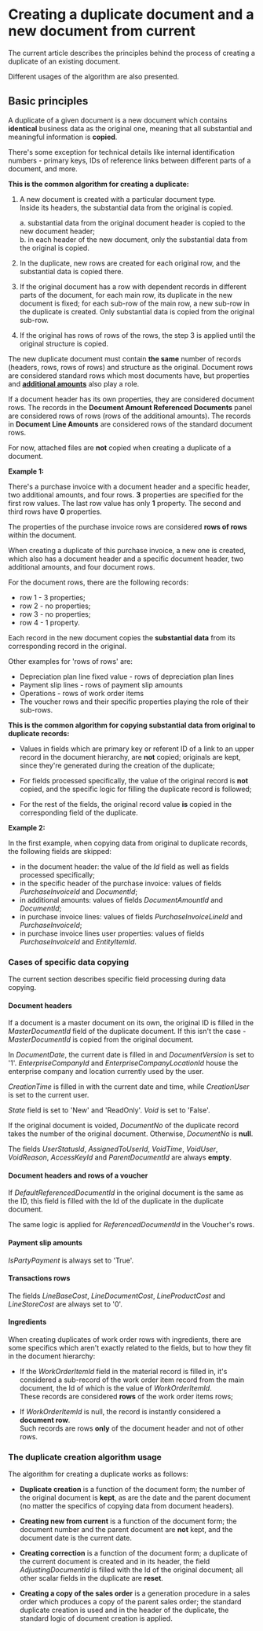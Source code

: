 # Creating a duplicate document and a new document from current

The current article describes the principles behind the process of creating a duplicate of an existing document. 

Different usages of the algorithm are also presented.
 
## Basic principles

А duplicate of a given document is a new document which contains **identical** business data as the original one, meaning that all substantial and meaningful information is **copied**. 

There's some exception for technical details like internal identification numbers - primary keys, IDs of reference links between different parts of a document, and more.

**This is the common algorithm for creating a duplicate:**

1. A new document is created with a particular document type. <br> Inside its headers, the substantial data from the original is copied.


      a.  substantial data from the original document header is copied to the new document header;<br>
      b.  in each header of the new document, only the substantial data from the original is copied.
      
2. In the duplicate, new rows are created for each original row, and the substantial data is copied there.

3. If the original document has a row with dependent records in different parts of the document, for each main row, its duplicate in the new document is fixed; for each sub-row of the main row, a new sub-row in the duplicate is created. Only substantial data is copied from the original sub-row.

4. If the original has rows of rows of the rows, the step 3 is applied until the original structure is copied.

The new duplicate document must contain **the same** number of records (headers, rows, rows of rows) and structure as the original. Document rows are considered standard rows which most documents have, but properties and **[additional amounts](../document-amounts/index.md)** also play a role. 

If a document header has its own properties, they are considered document rows. The records in the **Document Amount Referenced Documents** panel are considered rows of rows (rows of the additional amounts). The records in **Document Line Amounts** are considered rows of the standard document rows. 

For now, attached files are **not** copied when creating a duplicate of a document.
 
**Example 1:**

There's a purchase invoice with a document header and a specific header, two additional amounts, and four rows. **3** properties are specified for the first row values. The last row value has only **1** property. The second and third rows have **0** properties. 

The properties of the purchase invoice rows are considered **rows of rows** within the document. 

When creating a duplicate of this purchase invoice, a new one is created, which also has a document header and a specific document header, two additional amounts, and four document rows. 

For the document rows, there are the following records:

- row 1 - 3 properties;
- row 2 - no properties;
- row 3 - no properties;
- row 4 - 1 property.

Each record in the new document copies the **substantial data** from its corresponding record in the original.

Other examples for 'rows of rows' are: 

- Depreciation plan line fixed value - rows of depreciation plan lines
- Payment slip lines - rows of payment slip amounts
- Operations - rows of work order items 
- The voucher rows and their specific properties playing the role of their sub-rows.

**This is the common algorithm for copying substantial data from original to duplicate records:**

- Values in fields which are primary key or referent ID of a link to an upper record in the document hierarchy, are **not** copied; originals are kept, since they're generated during the creation of the duplicate;

- For fields processed specifically, the value of the original record is **not** copied, and the specific logic for filling the duplicate record is followed;

- For the rest of the fields, the original record value **is** copied in the corresponding field of the duplicate.
 
**Example 2:**

In the first example, when copying data from original to duplicate records, the following fields are skipped:

- in the document header: the value of the _Id_ field as well as fields processed specifically;
- in the specific header of the purchase invoice: values of fields _PurchaseInvoiceId_ and _DocumentId_;
- in additional amounts: values of fields _DocumentAmountId_ and _DocumentId_;
- in purchase invoice lines: values of fields _PurchaseInvoiceLineId_ and _PurchaseInvoiceId_;
- in purchase invoice lines user properties: values of fields _PurchaseInvoiceId_ and _EntityItemId_.
 
### Cases of specific data copying

The current section describes specific field processing during data copying.
 
#### Document headers

If a document is a master document on its own, the original ID is filled in the _MasterDocumentId_ field of the duplicate document. If this isn't the case - _MasterDocumentId_ is copied from the original document. 

In _DocumentDate_, the current date is filled in and _DocumentVersion_ is set to '1'. _EnterpriseCompanyId_ and _EnterpriseCompanyLocationId_ house the enterprise company and location currently used by the user. 

_CreationTime_ is filled in with the current date and time, while _CreationUser_ is set to the current user. 

_State_ field is set to 'New' and 'ReadOnly'. _Void_ is set to 'False'.

If the original document is voided, _DocumentNo_ of the duplicate record takes the number of the original document. Otherwise, _DocumentNo_ is **null**.

The fields _UserStatusId_, _AssignedToUserId_, _VoidTime_, _VoidUser_, _VoidReason_, _AccessKeyId_ and _ParentDocumentId_ are always **empty**.
 
#### Document headers and rows of a voucher

If _DefaultReferencedDocumentId_ in the original document is the same as the ID, this field is filled with the Id of the duplicate in the duplicate document. 

The same logic is applied for _ReferencedDocumentId_ in the Voucher's rows.
 
#### Payment slip amounts

_IsPartyPayment_ is always set to 'True'.
 
#### Transactions rows

The fields _LineBaseCost_, _LineDocumentCost_, _LineProductCost_ and _LineStoreCost_ are always set to '0'.
 
#### Ingredients

When creating duplicates of work order rows with ingredients, there are some specifics which aren't exactly related to the fields, but to how they fit in the document hierarchy:

- If the _WorkOrderItemId_ field in the material record is filled in, it's considered a sub-record of the work order item record from the main document, the Id of which is the value of _WorkOrderItemId_.</br> These records are considered **rows** of the work order items rows;

- If _WorkOrderItemId_ is null, the record is instantly considered a **document row**.</br> Such records are rows **only** of the document header and not of other rows.
 
### The duplicate creation algorithm usage

The algorithm for creating a duplicate works as follows:

- **Duplicate creation** is a function of the document form; the number of the original document is **kept**, as are the date and the parent document (no matter the specifics of copying data from document headers).

- **Creating new from current** is a function of the document form; the document number and the parent document are **not** kept, and the document date is the current date.

- **Creating correction** is a function of the document form; a duplicate of the current document is created and in its header, the field _AdjustingDocumentId_ is filled with the Id of the original document; all other scalar fields in the duplicate are **reset**.

- **Creating a copy of the sales order** is a generation procedure in а sales order which produces a copy of the parent sales order; the standard duplicate creation is used and in the header of the duplicate, the standard logic of document creation is applied.
